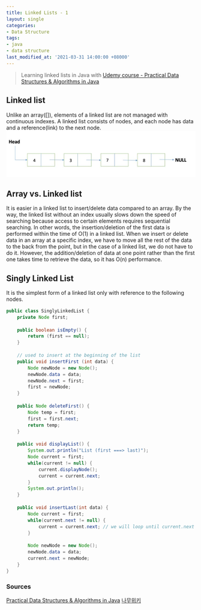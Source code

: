 ```yaml
---
title: Linked Lists - 1
layout: single
categories:
- Data Structure
tags:
- java
- data structure
last_modified_at: '2021-03-31 14:00:00 +08000'
---
```


> Learning linked lists in Java with [Udemy course - Practical Data Structures & Algorithms in Java](https://www.udemy.com/course/practical-data-structures-algorithms-in-java/)

## Linked list

Unlike an array([]), elements of a linked list are not managed with continuous indexes. A linked list consists of nodes, and each node has data and a reference(link) to the next node. 
![Linked list](/assets/images/linked-list.JPG)

## Array vs. Linked list
It is easier in a linked list to insert/delete data compared to an array. By the way, the linked list without an index usually slows down the speed of searching because access to certain elements requires sequential searching. In other words, the insertion/deletion of the first data is performed within the time of O(1) in a linked list. When we insert or delete data in an array at a specific index, we have to move all the rest of the data to the back from the point, but in the case of a linked list, we do not have to do it. However, the addition/deletion of data at one point rather than the first one takes time to retrieve the data, so it has O(n) performance.

## Singly Linked List
It is the simplest form of a linked list only with reference to the following nodes.
```java
public class SinglyLinkedList {
	private Node first;

	public boolean isEmpty() {
		return (first == null);
	}
	
	// used to insert at the beginning of the list
	public void insertFirst (int data) {
		Node newNode = new Node();
		newNode.data = data;
		newNode.next = first;
		first = newNode;
	}
	
	public Node deleteFirst() {
		Node temp = first;
		first = first.next;
		return temp;
	}
	
	public void displayList() {
		System.out.println("List (first ===> last)");
		Node current = first;
		while(current != null) {
			current.displayNode();
			current = current.next;
		}
		System.out.println();
	}
	
	public void insertLast(int data) {
		Node current = first;
		while(current.next != null) {
			current = current.next; // we will loop until current.next is null
		}
		
		Node newNode = new Node();
		newNode.data = data;
		current.next = newNode;
	}
}
```

### Sources
[Practical Data Structures & Algorithms in Java](https://www.udemy.com/course/practical-data-structures-algorithms-in-java/)
[나무위키](https://namu.wiki/w/%EC%97%B0%EA%B2%B0%20%EB%A6%AC%EC%8A%A4%ED%8A%B8)
